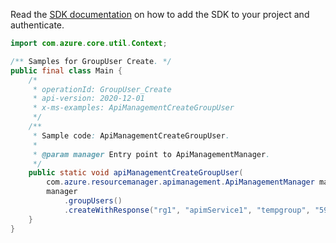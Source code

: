 Read the [SDK documentation](https://github.com/Azure/azure-sdk-for-java/blob/azure-resourcemanager-apimanagement_1.0.0-beta.2/sdk/apimanagement/azure-resourcemanager-apimanagement/README.md) on how to add the SDK to your project and authenticate.

```java
import com.azure.core.util.Context;

/** Samples for GroupUser Create. */
public final class Main {
    /*
     * operationId: GroupUser_Create
     * api-version: 2020-12-01
     * x-ms-examples: ApiManagementCreateGroupUser
     */
    /**
     * Sample code: ApiManagementCreateGroupUser.
     *
     * @param manager Entry point to ApiManagementManager.
     */
    public static void apiManagementCreateGroupUser(
        com.azure.resourcemanager.apimanagement.ApiManagementManager manager) {
        manager
            .groupUsers()
            .createWithResponse("rg1", "apimService1", "tempgroup", "59307d350af58404d8a26300", Context.NONE);
    }
}
```
